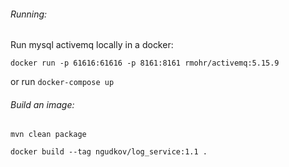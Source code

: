 
###### Running:

Run mysql activemq locally in a docker:

`docker run -p 61616:61616 -p 8161:8161 rmohr/activemq:5.15.9`

or run `docker-compose up`

###### Build an image:

`mvn clean package`

`docker build --tag ngudkov/log_service:1.1 .`